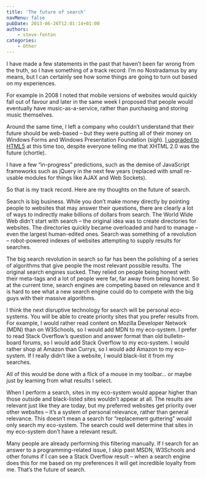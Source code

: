 ```yaml
---
title: 'The future of search'
navMenu: false
pubDate: 2013-06-26T12:01:14+01:00
authors:
    - steve-fenton
categories:
    - Other
---
```


I have made a few statements in the past that haven’t been far wrong from the truth, so I have something of a track record. I’m no Nostradamus by any means, but I can certainly see how some things are going to turn out based on my experiences.

For example in 2008 I noted that mobile versions of websites would quickly fall out of favour and later in the same week I proposed that people would eventually have music-as-a-service, rather than purchasing and storing music themselves.

Around the same time, I left a company who couldn’t understand that their future should be web-based – but they were putting all of their money on Windows Forms and Windows Presentation Foundation (sigh). [I upgraded to HTML5](/blog/2009/07/html-5-browser-test/) at this time too, despite everyone telling me that XHTML 2.0 was the future (chortle).

I have a few “in-progress” predictions, such as the demise of JavaScript frameworks such as jQuery in the next few years (replaced with small re-usable modules for things like AJAX and Web Sockets).

So that is my track record. Here are my thoughts on the future of search.

Search is big business. While you don’t make money directly by pointing people to websites that may answer their questions, there are clearly a lot of ways to indirectly make billions of dollars from search. The World Wide Web didn’t start with search – the original idea was to create directories for websites. The directories quickly became overloaded and hard to manage – even the largest human-edited ones. Search was something of a revolution – robot-powered indexes of websites attempting to supply results for searches.

The big search revolution in search so far has been the polishing of a series of algorithms that give people the most relevant possible results. The original search engines sucked. They relied on people being honest with their meta-tags and a lot of people were far, far away from being honest. So at the current time, search engines are competing based on relevance and it is hard to see what a new search engine could do to compete with the big guys with their massive algorithms.

I think the next disruptive technology for search will be personal eco-systems. You will be able to create priority sites that you prefer results from. For example, I would rather read content on Mozilla Developer Network (MDN) than on W3Schools, so I would add MDN to my eco-system. I prefer to read Stack Overflow’s question and answer format than old bulletin-board forums, so I would add Stack Overflow to my eco-system. I would rather shop at Amazon than Currys, so I would add Amazon to my eco-system. If I really didn’t like a website, I would black-list it from my searches.

All of this would be done with a flick of a mouse in my toolbar… or maybe just by learning from what results I select.

When I perform a search, sites in my eco-system would appear higher than those outside and black-listed sites wouldn’t appear at all. The results are relevant just like they are today, but my preferred websites get priority over other websites – it’s a system of personal relevance, rather than general relevance. This doesn’t mean a search for “replacement guttering” would only search my eco-system. The search could well determine that sites in my eco-system don’t have a relevant result.

Many people are already performing this filtering manually. If I search for an answer to a programming-related issue, I skip past MSDN, W3Schools and other forums if I can see a Stack Overflow result – when a search engine does this for me based on my preferences it will get incredible loyalty from me. That’s the future of search.